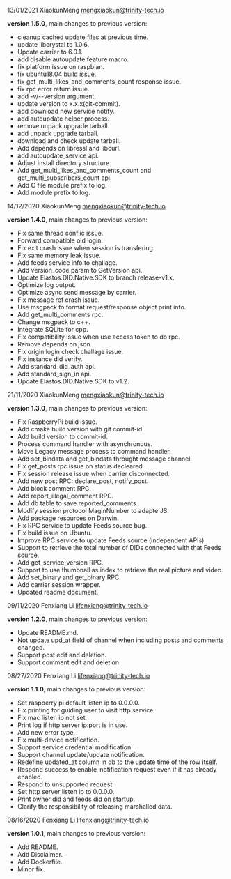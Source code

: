 13/01/2021 XiaokunMeng mengxiaokun@trinity-tech.io

**version 1.5.0**, main changes to previous version:
- cleanup cached update files at previous time.
- update libcrystal to 1.0.6.
- Update carrier to 6.0.1.
- add disable autoupdate feature macro.
- fix platform issue on raspbian.
- fix ubuntu18.04 build issue.
- fix get_multi_likes_and_comments_count response issue.
- fix rpc error return issue.
- add -v/--version argument.
- update version to x.x.x(git-commit).
- add download new service notify.
- add autoupdate helper process.
- remove unpack upgrade tarball.
- add unpack upgrade tarball.
- download and check update tarball.
- Add depends on libressl and libcurl.
- add autoupdate_service api.
- Adjust install directory structure.
- Add get_multi_likes_and_comments_count and get_multi_subscribers_count api.
- Add C file module prefix to log.
- Add module prefix to log.

14/12/2020 XiaokunMeng mengxiaokun@trinity-tech.io

**version 1.4.0**, main changes to previous version:
- Fix same thread conflic issue.
- Forward compatible old login.
- Fix exit crash issue when session is transfering.
- Fix same memory leak issue.
- Add feeds service info to challage.
- Add version_code param to GetVersion api.
- Update Elastos.DID.Native.SDK to branch release-v1.x.
- Optimize log output.
- Optimize async send message by carrier.
- Fix message ref crash issue.
- Use msgpack to format request/response object print info.
- Add get_multi_comments rpc.
- Change msgpack to c++.
- Integrate SQLite for cpp.
- Fix compatibility issue when use access token to do rpc.
- Remove depends on json.
- Fix origin login check challage issue.
- Fix instance did verify.
- Add standard_did_auth api.
- Add standard_sign_in api.
- Update Elastos.DID.Native.SDK to v1.2.

21/11/2020 XiaokunMeng mengxiaokun@trinity-tech.io

**version 1.3.0**, main changes to previous version:
- Fix RaspberryPi build issue.
- Add cmake build version with git commit-id.
- Add build version to commit-id.
- Process command handler with asynchronous.
- Move Legacy message process to command handler.
- Add set_bindata and get_bindata throught message channel.
- Fix get_posts rpc issue on status decleared.
- Fix session release issue when carrier disconnected.
- Add new post RPC: declare_post, notify_post.
- Add block comment RPC.
- Add report_illegal_comment RPC.
- Add db table to save reported_comments.
- Modify session protocol MaginNumber to adapte JS.
- Add package resources on Darwin.
- Fix RPC service to update Feeds source bug.
- Fix build issue on Ubuntu.
- Improve RPC service to update Feeds source (independent APIs).
- Support to retrieve the total  number of DIDs connected with that Feeds source.
- Add get_service_version RPC.
- Support to use thumbnail as index to retrieve the real picture and video.
- Add set_binary and get_binary RPC.
- Add carrier session wrapper.
- Updated readme document.

09/11/2020 Fenxiang Li lifenxiang@trinity-tech.io

**version 1.2.0**, main changes to previous version:
- Update README.md.
- Not update upd_at field of channel when including posts and comments changed.
- Support post edit and deletion.
- Support comment edit and deletion.

08/27/2020 Fenxiang Li lifenxiang@trinity-tech.io

**version 1.1.0**, main changes to previous version:
- Set raspberry pi default listen ip to 0.0.0.0.
- Fix printing for guiding user to visit http service.
- Fix mac listen ip not set.
- Print log if http server ip:port is in use.
- Add new error type.
- Fix multi-device notification.
- Support service credential modification.
- Support channel update/update notification.
- Redefine updated_at column in db to the update time of the row itself.
- Respond success to enable_notification request even if it has already enabled.
- Respond to unsupported request.
- Set http server listen ip to 0.0.0.0.
- Print owner did and feeds did on startup.
- Clarify the responsibility of releasing marshalled data.

08/16/2020 Fenxiang Li lifenxiang@trinity-tech.io

**version 1.0.1**, main changes to previous version:
- Add README.
- Add Disclaimer.
- Add Dockerfile.
- Minor fix.
